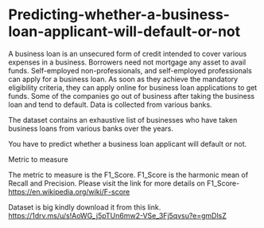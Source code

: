# Predicting-whether-a-business-loan-applicant-will-default-or-not

A business loan is an unsecured form of credit intended to cover various expenses in a business. Borrowers need not mortgage any asset to avail funds. Self-employed non-professionals, and self-employed professionals can apply for a business loan. As soon as they achieve the mandatory eligibility criteria, they can apply online for business loan applications to get funds. Some of the companies go out of business after taking the business loan and tend to default. Data is collected from various banks.

The dataset contains an exhaustive list of businesses who have taken business loans from various banks over the years. 

You have to predict whether a business loan applicant will default or not.

Metric to measure

The metric to measure is the F1_Score. F1_Score is the harmonic mean of Recall and Precision. Please visit the link for more details on F1_Score- https://en.wikipedia.org/wiki/F-score


Dataset is big kindly download it from this link. https://1drv.ms/u/s!AoWG_j5pTUn6mw2-VSe_3Fj5qvsu?e=gmDlsZ
